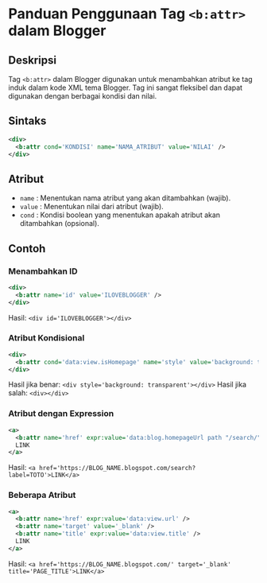 # Panduan Penggunaan Tag `<b:attr>` dalam Blogger

## Deskripsi
Tag `<b:attr>` dalam Blogger digunakan untuk menambahkan atribut ke tag induk dalam kode XML tema Blogger. Tag ini sangat fleksibel dan dapat digunakan dengan berbagai kondisi dan nilai.

## Sintaks
```xml
<div>
  <b:attr cond='KONDISI' name='NAMA_ATRIBUT' value='NILAI' />
</div>
```

## Atribut
+ `name` : Menentukan nama atribut yang akan ditambahkan (wajib).
+ `value` : Menentukan nilai dari atribut (wajib).
+ `cond` : Kondisi boolean yang menentukan apakah atribut akan ditambahkan (opsional).

## Contoh

### Menambahkan ID
```xml
<div>
  <b:attr name='id' value='ILOVEBLOGGER' />
</div>
```
Hasil: `<div id='ILOVEBLOGGER'></div>`

### Atribut Kondisional
```xml
<div>
  <b:attr cond='data:view.isHomepage' name='style' value='background: transparent' />
</div>
```
Hasil jika benar: `<div style='background: transparent'></div>`
Hasil jika salah: `<div></div>`

### Atribut dengan Expression
```xml
<a>
  <b:attr name='href' expr:value='data:blog.homepageUrl path "/search/" params { label: "TOTO" }' />
  LINK
</a>
```
Hasil: `<a href='https://BLOG_NAME.blogspot.com/search?label=TOTO'>LINK</a>`

### Beberapa Atribut
```xml
<a>
  <b:attr name='href' expr:value='data:view.url' />
  <b:attr name='target' value='_blank' />
  <b:attr name='title' expr:value='data:view.title' />
  LINK
</a>
```
Hasil: `<a href='https://BLOG_NAME.blogspot.com/' target='_blank' title='PAGE_TITLE'>LINK</a>`
